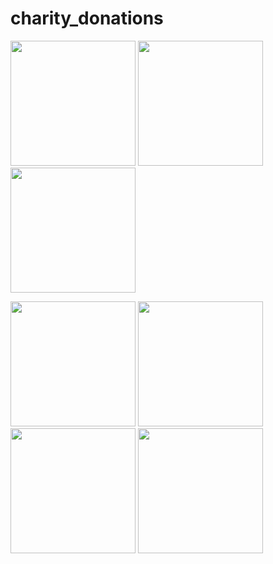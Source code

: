 # charity_donations

<img src="https://media.github.umn.edu/user/23409/files/657b23f2-2d48-40a7-99a8-c701f8aa07a9" width="200"/> <img src="https://media.github.umn.edu/user/23409/files/8eea0f86-8032-46f3-b0c6-e2a9ce57efc6" width="200"/> <img src="https://media.github.umn.edu/user/23409/files/32a145ad-a75a-40e0-966c-42057a87b204" width="200"/>

<img src="https://media.github.umn.edu/user/23409/files/bfdb5e2a-5353-4c25-89a2-c19690cdc6b1" width="200"/> <img src="https://media.github.umn.edu/user/23409/files/69ac335a-bc9a-437b-8e53-8ff6b920dcb2" width="200"/> <img src="https://media.github.umn.edu/user/23409/files/d73a82a1-b073-43ce-900c-f02b9c00b73d" width="200"/> <img src="https://media.github.umn.edu/user/23409/files/56060fa8-4b04-42fd-9bf1-aaa4f16cf68a" width="200"/>

